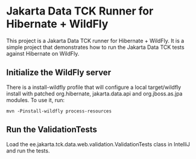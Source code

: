 # Jakarta Data TCK Runner for Hibernate + WildFly

This project is a Jakarta Data TCK runner for Hibernate + WildFly. It is a simple project that demonstrates how to run
the Jakarta Data TCK tests against Hibernate on WildFly.

## Initialize the WildFly server
There is a install-wildfly profile that will configure a local target/wildfly install with patched org.hibernate,
jakarta.data.api and org.jboss.as.jpa modules. To use it, run:

```shell
mvn -Pinstall-wildfly process-resources
```

## Run the ValidationTests
Load the ee.jakarta.tck.data.web.validation.ValidationTests class in IntelliJ and run the tests.
